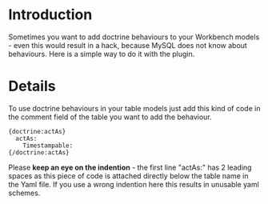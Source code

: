 # Introduction #

Sometimes you want to add doctrine behaviours to your Workbench models - even this would result in a hack, because MySQL does not know about behaviours. Here is a simple way to do it with the plugin.

# Details #

To use doctrine behaviours in your table models just add this kind of code in the comment field of the table you want to add the behaviour.

```
{doctrine:actAs}
  actAs:
    Timestampable:
{/doctrine:actAs}
```

Please **keep an eye on the indention** - the first line "actAs:" has 2 leading spaces as this piece of code is attached directly below the table name in the Yaml file. If you use a wrong indention here this results in unusable yaml schemes.